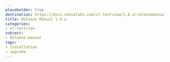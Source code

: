 ```yaml
---
placeholder: true
destination: https://docs.xebialabs.com/xl-testview/1.4.x/releasemanual.html
title: Release Manual 1.4.x
categories: 
- xl-testview
subject:
- Release manual
tags:
- installation
- upgrade
---
```


